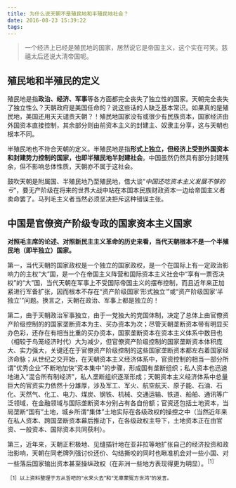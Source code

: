 ```yaml
---
title: 为什么说天朝不是殖民地和半殖民地社会？
date: 2016-08-23 15:39:22
tags: 
---
```


>一个经济上已经是殖民地的国家，居然说它是帝国主义，这个实在可笑。慈禧太后还说大清帝国呢。

## 殖民地和半殖民的定义

殖民地是指**政治、经济、军事**等各方面都完全丧失了独立性的国家。天朝完全丧失了独立性么？天朝政府是美国任命的？说这些话的人缺乏基本常识。如果真的是殖民地，美国还用天天谴责天朝？！殖民地国家没有或很少有民族资本，国家经济由外国资本直接控制，其余部分则由前资本主义的封建主、奴隶主分享，这与天朝也根本不同。

半殖民地也不符合天朝的定义。半殖民地是指**形式上独立，但经济上受到外国资本和封建势力控制的国家，也即半殖民地半封建社会**。中国虽然仍然具有部分封建残余，但不影响总体性质，天朝亦不属于这社会。

鼓吹天朝是附属国、半殖民地乃至殖民地，借大谈“*中国还吃资本主义发展不够的亏*”，要无产阶级在将来的世界大战中站在本国本民族财政资本一边给帝国主义者卖命罢了。马列毛主义者当然必须坚决拒斥这种错误主张。

## 中国是官僚资产阶级专政的国家资本主义国家

**对照毛主席的论述、对照新民主主义革命的历史来看，当代天朝根本不是一个半殖民地（即半独立）国家。**

第一，当代天朝的国家政权是一个独立的国家政权，是一个在国际上有一定政治影响力的主权“大”国，是一个在帝国主义阵营和国际资本主义社会中“享有一票否决权”的“大”国，当代天朝在军事上不受国际帝国主义的摆布控制，而且近年来正加紧进行军备扩张，因而根本不存在“资产阶级国家‘形式独立’”或“资产阶级国家‘半独立’”问题。换言之，天朝在政治、军事上都是独立的！

第二，由于天朝政治军事独立，由于一党独大的党国体制，决定了总体上由官僚资产阶级控制的的国家垄断资本为主、买办资本为次；尽管天朝垄断资本带有明显买办色彩，还存在有相当比重的买办资本，国家垄断资本在资本主义体系中数目也（相较于鸟笼经济时代）大为减少，但官僚资产阶级控制的国家垄断资本体积庞大、实力强大，关键还在于官僚资产阶级控制的这些国家垄断资本都左右着国家经济命脉；从世纪之交开始，在天朝资本主义经济体系中，官资控制的相当一部分所谓“优秀企业”不断地加快“资本集中”的步骤，形成国有垄断组织；私人资本也迅速地进入“混合所有制经济”，私人垄断组织逐渐形成；天朝资本主义经济体系中总量巨大的官资实力依然十分雄厚，涉及军工、军火、航空航天、原子能、石油、石化、天然气、化工、电力、煤炭、钢铁、机械、交通运输、铁道、船舶、通讯等广泛领域，在金融领域与国际垄断资本分别占有各自份额；官资还包括土地资本，当局垄断“国有”土地，城乡所谓“集体”土地实际在各级政权的操控之中（当然近年来在私人资本、跨国垄断资本幕后推动下，在各级政权主导下，土地资本正在由官资、一般资本、国际资本共同获利）。

第三，近年来，天朝正积极地、见缝插针地在亚非拉等地扩张自己的经济投资和政治影响，天朝在同老牌列强讨价还价、勾结撕咬的同时也瞅准机会对一些小国、对一些落后国家输出资本甚至操纵政权（在非洲一些地方表现得更为明显）。<sup>［1］</sup>

<sub>［1］以上资料整理于方从哲吧的“水来火去”和“无辜蒙冤方世鸿”的发言。</sub>
